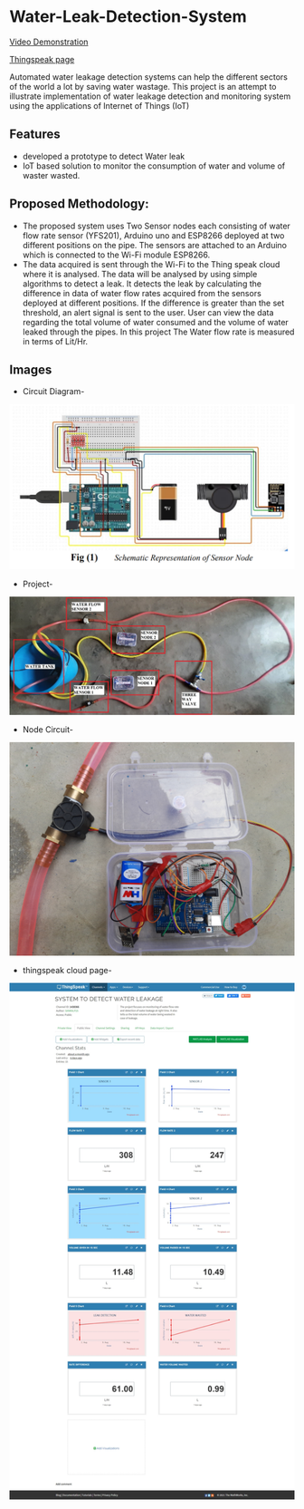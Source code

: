 # Water-Leak-Detection-System 
[Video Demonstration](https://drive.google.com/file/d/11zB9FCx5gNSS3r3FTpFqccRpeW6_YV94/view?usp=sharing) 

[Thingspeak page](https://thingspeak.com/channels/1438366)


Automated  water leakage detection systems can help the different sectors of the world a lot by saving water wastage. This project is an attempt to illustrate implementation of water leakage detection and monitoring system using the applications of Internet of Things (IoT)



## Features
* developed a prototype to detect Water leak
*  IoT based solution to monitor the consumption of water and volume of waster wasted.

## Proposed Methodology:
* The proposed system uses Two Sensor nodes each consisting of water flow rate sensor (YFS201), Arduino uno and ESP8266 deployed at two different positions on the pipe. The sensors are attached to an Arduino which is connected to the Wi-Fi module ESP8266.
* The data acquired is sent through the Wi-Fi to the Thing speak cloud where it is analysed. The data will be analysed by using simple algorithms to detect a leak. It detects the leak by calculating the difference in data of water flow rates acquired from the sensors deployed at different positions. If the difference is greater than the set threshold, an alert signal is sent to the user. User can view the data regarding the total volume of water consumed and the volume of water leaked through the pipes. In this project The Water flow rate is measured in terms of Lit/Hr.



## Images
* Circuit Diagram-
 <p align ="center" >
  <img  width="700" src="https://github.com/sankalp20436/Water-Leak-Detection-System/blob/main/circuit-diagram.png" alt="Material Bread logo">
  </p>
  
* Project-
 <p align ="center" >
  <img  width="700" src="https://github.com/sankalp20436/Water-Leak-Detection-System/blob/main/project.jpg" alt="Material Bread logo">
  </p>


* Node Circuit-
 <p align ="center" >
  <img  width="700" src="https://github.com/sankalp20436/Water-Leak-Detection-System/blob/main/node.png" alt="Material Bread logo">
  </p>
 
 * thingspeak cloud page-
 <p align ="center" >
  <img  width="700" src="https://github.com/sankalp20436/Water-Leak-Detection-System/blob/main/thinkspeak.jpeg" alt="Material Bread logo">
  </p>

